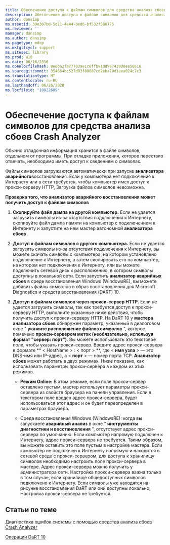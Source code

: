 ```yaml
---
title: Обеспечение доступа к файлам символов для средства анализа сбоев Crash Analyzer
description: Обеспечение доступа к файлам символов для средства анализа сбоев Crash Analyzer
author: dansimp
ms.assetid: 39e307bd-5d21-4e44-bed6-bf532f580775
ms.reviewer: ''
manager: dansimp
ms.author: dansimp
ms.pagetype: mdop
ms.mktglfcycl: support
ms.sitesec: library
ms.prod: w10
ms.date: 06/16/2016
ms.openlocfilehash: 8e0ba2fa777039e1c6ffb91dd997438d8ea50616
ms.sourcegitcommit: 354664bc527d93f80687cd2eba70d1eea024c7c3
ms.translationtype: MT
ms.contentlocale: ru-RU
ms.lasthandoff: 06/26/2020
ms.locfileid: "10822609"
---
```

# Обеспечение доступа к файлам символов для средства анализа сбоев Crash Analyzer


Обычно отладочная информация хранится в файле символов, отдельном от программы. При отладке приложения, которое перестало отвечать, необходимо иметь доступ к сведениям о символах.

Файлы символов загружаются автоматически при запуске **анализатора аварийного**восстановления. Если у компьютера нет подключения к Интернету или в сети требуется, чтобы компьютер имел доступ к прокси-серверу HTTP, Загрузка файлов символов невозможна.

**Проверка того, что анализатор аварийного восстановления может получить доступ к файлам символов**

1.  **Скопируйте файл дампа на другой компьютер.** Если не удается загрузить символы из-за отсутствия подключения к Интернету, скопируйте файл дампа памяти на компьютер с подключением к Интернету и запустите на нем мастер автономной **анализатора сбоев** .

2.  **Доступ к файлам символов с другого компьютера.** Если не удается загрузить символы из-за отсутствия подключения к Интернету, вы можете скачать символы с компьютера, на котором установлено подключение к Интернету, а затем скопировать его на компьютер, на котором нет подключения к Интернету, или вы можете подключить сетевой диск к расположению, в котором символы доступны в локальной сети. Если запустить **анализатор аварийных сбоев** в среде восстановления Windows (WindowsRE), вы можете добавить файлы символов в образ восстановления для Microsoft Diagnostics и средств восстановления (DART) 10.

3.  **Доступ к файлам символов через прокси-сервер HTTP.** Если не удается загрузить символы, так как требуется доступ к прокси-серверу HTTP, выполните указанные ниже действия, чтобы получить доступ к прокси-серверу HTTP. На DaRT 10 у **мастера анализатора сбоев** обнаружен параметр, указанный в диалоговом окне " **укажите расположение файлов символов** ", которое помечено **прокси-сервером меток (необязательно, используя формат "сервер: порт")**. Вы можете использовать это текстовое поле, чтобы указать прокси-сервер. Введите адрес прокси-сервера в формате ** &lt; HostName &gt; : &lt; порт &gt; **, где &lt; **имя узла** &gt; — это DNS-имя или IP-адрес, а &lt; **порт** &gt; — номер порта TCP. **Анализатор сбоев** может работать в двух режимах. Ниже показано, как использовать параметры прокси-сервера в каждом из этих режимов.

    -   **Режим Online:** В этом режиме, если поле прокси-сервер оставлено пустым, мастер использует параметры прокси-сервера из свойств браузера на панели управления. Если в текстовом поле введен адрес прокси-сервера, будет использоваться этот адрес и он будет переопределен в параметрах браузера.

    -   Среда восстановления Windows (WindowsRE): когда вы запускаете **аварийный анализ** в окне " **инструменты диагностики и восстановления** ", отсутствует адрес прокси-сервера по умолчанию. Если компьютер напрямую подключен к Интернету, адрес прокси-сервера не требуется. Таким образом, вы можете оставить это поле пустым в настройке мастера. Если компьютер не подключен к Интернету напрямую и находится в сетевой среде с прокси-сервером, для доступа к хранилищу символов необходимо настроить поле прокси-сервера в мастере. Адрес прокси-сервера можно получить у администратора сети. Настройка прокси-сервера важна только в том случае, если хранилище общедоступных символов подключено к Интернету. Если символы уже находятся на рисунке восстановления DaRT или они доступны локально, Настройка прокси-сервера не требуется.

## Статьи по теме


[Диагностика ошибок системы с помощью средства анализа сбоев Crash Analyzer](diagnosing-system-failures-with-crash-analyzer-dart-10.md)

[Операции DaRT 10](operations-for-dart-10.md)

 

 






